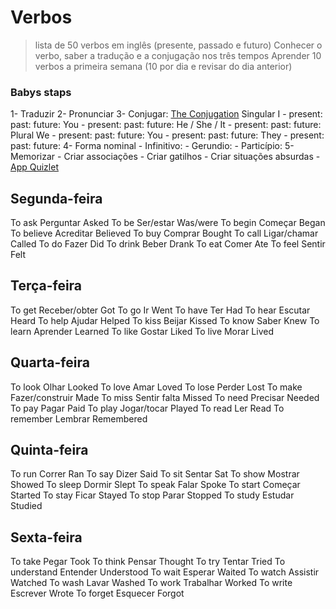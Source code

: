 # Verbos
> lista de 50 verbos em inglês (presente, passado e futuro)
> Conhecer o verbo, saber a tradução e a conjugação nos três tempos 
> Aprender 10 verbos a primeira semana (10 por dia e revisar do dia anterior)

### Babys staps
1- Traduzir
2- Pronunciar
3- Conjugar:
[The Conjugation](https://www.the-conjugation.com/)
    Singular
    I - 
        present:
        past:
        future:
    You -
        present:
        past:
        future:
    He / She / It -
        present:
        past:
        future:
    Plural 
    We -
        present:
        past:
        future:
    You -
        present:
        past:
        future:
    They -
        present:
        past:
        future:
4- Forma nominal
    - Infinitivo:
    - Gerundio:
    - Particípio:
5- Memorizar
    - Criar associações
    - Criar gatilhos
    - Criar situações absurdas
    - [App Quizlet](https://quizlet.com/en-gb)

## Segunda-feira
To ask	Perguntar	Asked
To be	Ser/estar	Was/were
To begin	Começar	Began
To believe	Acreditar	Believed
To buy	Comprar	Bought
To call	Ligar/chamar	Called
To do	Fazer	Did
To drink	Beber	Drank
To eat	Comer	Ate
To feel	Sentir	Felt

## Terça-feira
To get	Receber/obter	Got
To go	Ir	Went
To have	Ter	Had
To hear	Escutar	Heard
To help	Ajudar	Helped
To kiss	Beijar	Kissed
To know	Saber	Knew
To learn	Aprender	Learned
To like	Gostar	Liked
To live	Morar	Lived

## Quarta-feira
To look	Olhar	Looked
To love	Amar	Loved
To lose	Perder	Lost
To make	Fazer/construir	Made
To miss	Sentir falta	Missed
To need	Precisar	Needed
To pay	Pagar	Paid
To play	Jogar/tocar	Played
To read	Ler	Read
To remember	Lembrar	Remembered

## Quinta-feira
To run	Correr	Ran
To say	Dizer	Said
To sit	Sentar	Sat
To show	Mostrar	Showed
To sleep	Dormir	Slept
To speak	Falar	Spoke
To start	Começar	Started
To stay	Ficar	Stayed
To stop	Parar	Stopped
To study	Estudar	Studied

## Sexta-feira
To take	Pegar	Took
To think	Pensar	Thought
To try	Tentar	Tried
To understand	Entender	Understood
To wait	Esperar	Waited
To watch	Assistir	Watched
To wash	Lavar	Washed
To work	Trabalhar	Worked
To write	Escrever	Wrote
To forget	Esquecer	Forgot
